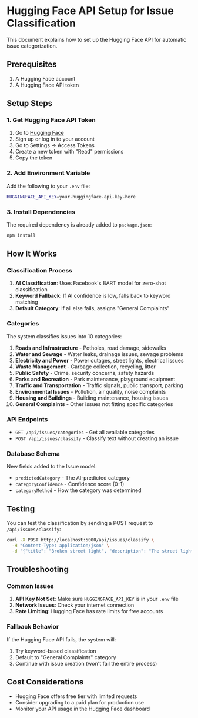 # Hugging Face API Setup for Issue Classification

This document explains how to set up the Hugging Face API for automatic issue categorization.

## Prerequisites

1. A Hugging Face account
2. A Hugging Face API token

## Setup Steps

### 1. Get Hugging Face API Token

1. Go to [Hugging Face](https://huggingface.co/)
2. Sign up or log in to your account
3. Go to Settings → Access Tokens
4. Create a new token with "Read" permissions
5. Copy the token

### 2. Add Environment Variable

Add the following to your `.env` file:

```bash
HUGGINGFACE_API_KEY=your-huggingface-api-key-here
```

### 3. Install Dependencies

The required dependency is already added to `package.json`:

```bash
npm install
```

## How It Works

### Classification Process

1. **AI Classification**: Uses Facebook's BART model for zero-shot classification
2. **Keyword Fallback**: If AI confidence is low, falls back to keyword matching
3. **Default Category**: If all else fails, assigns "General Complaints"

### Categories

The system classifies issues into 10 categories:

1. **Roads and Infrastructure** - Potholes, road damage, sidewalks
2. **Water and Sewage** - Water leaks, drainage issues, sewage problems
3. **Electricity and Power** - Power outages, street lights, electrical issues
4. **Waste Management** - Garbage collection, recycling, litter
5. **Public Safety** - Crime, security concerns, safety hazards
6. **Parks and Recreation** - Park maintenance, playground equipment
7. **Traffic and Transportation** - Traffic signals, public transport, parking
8. **Environmental Issues** - Pollution, air quality, noise complaints
9. **Housing and Buildings** - Building maintenance, housing issues
10. **General Complaints** - Other issues not fitting specific categories

### API Endpoints

- `GET /api/issues/categories` - Get all available categories
- `POST /api/issues/classify` - Classify text without creating an issue

### Database Schema

New fields added to the Issue model:

- `predictedCategory` - The AI-predicted category
- `categoryConfidence` - Confidence score (0-1)
- `categoryMethod` - How the category was determined

## Testing

You can test the classification by sending a POST request to `/api/issues/classify`:

```bash
curl -X POST http://localhost:5000/api/issues/classify \
  -H "Content-Type: application/json" \
  -d '{"title": "Broken street light", "description": "The street light on Main Street is not working"}'
```

## Troubleshooting

### Common Issues

1. **API Key Not Set**: Make sure `HUGGINGFACE_API_KEY` is in your `.env` file
2. **Network Issues**: Check your internet connection
3. **Rate Limiting**: Hugging Face has rate limits for free accounts

### Fallback Behavior

If the Hugging Face API fails, the system will:

1. Try keyword-based classification
2. Default to "General Complaints" category
3. Continue with issue creation (won't fail the entire process)

## Cost Considerations

- Hugging Face offers free tier with limited requests
- Consider upgrading to a paid plan for production use
- Monitor your API usage in the Hugging Face dashboard
